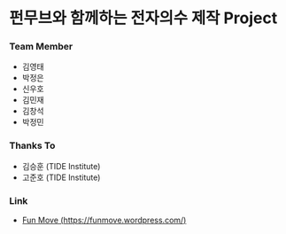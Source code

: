 # 펀무브와 함께하는 전자의수 제작 Project

### Team Member
 - 김영태
 - 박정은
 - 신우호
 - 김민재
 - 김창석
 - 박정민

### Thanks To
 - 김승훈 (TIDE Institute)
 - 고준호 (TIDE Institute)

### Link
- [Fun Move (https://funmove.wordpress.com/)](https://funmove.wordpress.com/)
